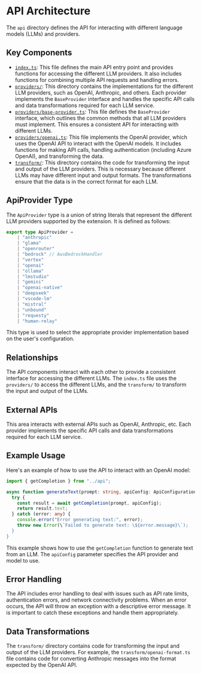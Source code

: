 # API Architecture

The `api` directory defines the API for interacting with different language models (LLMs) and providers.

## Key Components

- [`index.ts`](../src/api/index.ts): This file defines the main API entry point and provides functions for accessing the different LLM providers. It also includes functions for combining multiple API requests and handling errors.
- [`providers/`](../src/api/providers/): This directory contains the implementations for the different LLM providers, such as OpenAI, Anthropic, and others. Each provider implements the `BaseProvider` interface and handles the specific API calls and data transformations required for each LLM service.
- [`providers/base-provider.ts`](../src/api/providers/base-provider.ts): This file defines the `BaseProvider` interface, which outlines the common methods that all LLM providers must implement. This ensures a consistent API for interacting with different LLMs.
- [`providers/openai.ts`](../src/api/providers/openai.ts): This file implements the OpenAI provider, which uses the OpenAI API to interact with the OpenAI models. It includes functions for making API calls, handling authentication (including Azure OpenAI), and transforming the data.
- [`transform/`](../src/api/transform/): This directory contains the code for transforming the input and output of the LLM providers. This is necessary because different LLMs may have different input and output formats. The transformations ensure that the data is in the correct format for each LLM.

## ApiProvider Type

The `ApiProvider` type is a union of string literals that represent the different LLM providers supported by the extension. It is defined as follows:

```typescript
export type ApiProvider =
	| "anthropic"
	| "glama"
	| "openrouter"
	| "bedrock" // AwsBedrockHandler
	| "vertex"
	| "openai"
	| "ollama"
	| "lmstudio"
	| "gemini"
	| "openai-native"
	| "deepseek"
	| "vscode-lm"
	| "mistral"
	| "unbound"
	| "requesty"
	| "human-relay"
```

This type is used to select the appropriate provider implementation based on the user's configuration.

## Relationships

The API components interact with each other to provide a consistent interface for accessing the different LLMs. The `index.ts` file uses the `providers/` to access the different LLMs, and the `transform/` to transform the input and output of the LLMs.

## External APIs

This area interacts with external APIs such as OpenAI, Anthropic, etc. Each provider implements the specific API calls and data transformations required for each LLM service.

## Example Usage

Here's an example of how to use the API to interact with an OpenAI model:

```typescript
import { getCompletion } from "../api";

async function generateText(prompt: string, apiConfig: ApiConfiguration) {
  try {
    const result = await getCompletion(prompt, apiConfig);
    return result.text;
  } catch (error: any) {
    console.error("Error generating text:", error);
    throw new Error(\`Failed to generate text: \${error.message}\`);
  }
}
```

This example shows how to use the `getCompletion` function to generate text from an LLM. The `apiConfig` parameter specifies the API provider and model to use.

## Error Handling

The API includes error handling to deal with issues such as API rate limits, authentication errors, and network connectivity problems. When an error occurs, the API will throw an exception with a descriptive error message. It is important to catch these exceptions and handle them appropriately.

## Data Transformations

The `transform/` directory contains code for transforming the input and output of the LLM providers. For example, the `transform/openai-format.ts` file contains code for converting Anthropic messages into the format expected by the OpenAI API.
